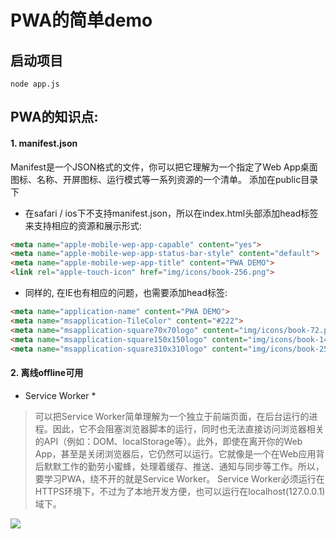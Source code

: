 # PWA的简单demo
## 启动项目
```
node app.js
```

## PWA的知识点:
#### 1. manifest.json
Manifest是一个JSON格式的文件，你可以把它理解为一个指定了Web App桌面图标、名称、开屏图标、运行模式等一系列资源的一个清单。
添加在public目录下

- 在safari / ios下不支持manifest.json，所以在index.html头部添加head标签来支持相应的资源和展示形式:
```html
<meta name="apple-mobile-wep-app-capable" content="yes">
<meta name="apple-mobile-wep-app-status-bar-style" content="default">
<meta name="apple-mobile-wep-app-title" content="PWA DEMO">
<link rel="apple-touch-icon" href="img/icons/book-256.png">
```

- 同样的, 在IE也有相应的问题，也需要添加head标签:
```html
<meta name="application-name" content="PWA DEMO">
<meta name="msapplication-TileColor" content="#222">
<meta name="msapplication-square70x70logo" content="img/icons/book-72.png" />
<meta name="msapplication-square150x150logo" content="img/icons/book-144.png" />
<meta name="msapplication-square310x310logo" content="img/icons/book-256.png" />
```

#### 2. 离线offline可用
* Service Worker *
> 可以把Service Worker简单理解为一个独立于前端页面，在后台运行的进程。因此，它不会阻塞浏览器脚本的运行，同时也无法直接访问浏览器相关的API（例如：DOM、localStorage等）。此外，即使在离开你的Web App，甚至是关闭浏览器后，它仍然可以运行。它就像是一个在Web应用背后默默工作的勤劳小蜜蜂，处理着缓存、推送、通知与同步等工作。所以，要学习PWA，绕不开的就是Service Worker。
Service Worker必须运行在HTTPS环境下，不过为了本地开发方便，也可以运行在localhost(127.0.0.1)域下。

![](https://user-gold-cdn.xitu.io/2018/4/8/162a560d0bdaf33b?imageView2/0/w/1280/h/960/format/webp/ignore-error/1)